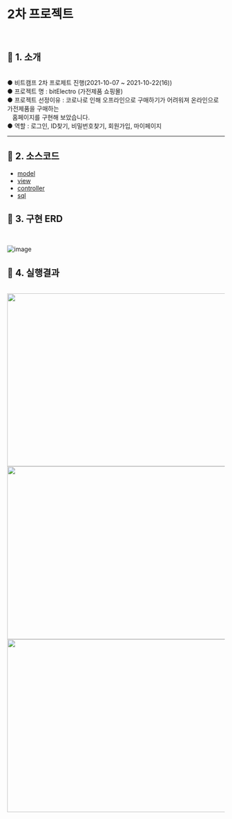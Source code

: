 <h1>2차 프로젝트</h1>
<br>

 <h2>📌&nbsp;1. 소개</h2><br>
  ● 비트캠프 2차 프로제트 진행(2021-10-07 ~ 2021-10-22(16))<br>
  ● 프로젝트 명 : bitElectro (가전제품 쇼핑몰)<br>
  ● 프로젝트 선정이유 : 코로나로 인해 오프라인으로 구매하기가 어려워져 온라인으로 가전제품을 구매하는<br>
    &nbsp;&nbsp;&nbsp;홈페이지를 구현해 보았습니다.<br>
  ● 역할 : 로그인, ID찾기, 비밀번호찾기, 회원가입, 마이페이지 <br>
  
<hr>

<h2>📌&nbsp;2. 소스코드</h2>

* [model](/bitElectro/src/com/bc/model/vo/)
* [view](/bitElectro/WebContent/) 
* [controller](/bitElectro/src/com/bitElectro/controller/) 
* [sql](/bitElectro/sql/) 

<h2>📌&nbsp;3. 구현 ERD</h2><br> 

![image](https://user-images.githubusercontent.com/89522900/146040888-80545d80-5079-4f7c-91f9-84bf85da766b.png)

<h2>📌&nbsp;4. 실행결과</h2><br> 
<div style="background-color:gray width=100%">
<img width="600px" height="400px" src="https://user-images.githubusercontent.com/89522900/146048581-513873b1-7341-4978-a1ee-31cc7d80d6a3.gif">
<img width="600px" height="400px" src="https://user-images.githubusercontent.com/89522900/146042849-3d232926-c558-4883-ac21-5116b38d1f40.gif">
<img width="600px" height="400px" src="https://user-images.githubusercontent.com/89522900/146043348-4267bfd5-033d-48f7-b01b-07a66127ae6b.gif">
</div>

